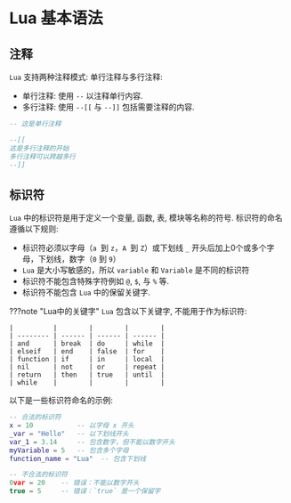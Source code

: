 # Lua 基本语法

## 注释

`Lua` 支持两种注释模式: 单行注释与多行注释:

- 单行注释: 使用 `--` 以注释单行内容.
- 多行注释: 使用 `--[[` 与 `--]]` 包括需要注释的内容.

```lua
-- 这是单行注释

--[[
这是多行注释的开始
多行注释可以跨越多行
--]]
```

## 标识符

`Lua` 中的标识符是用于定义一个变量, 函数, 表, 模块等名称的符号. 标识符的命名遵循以下规则:

- 标识符必须以字母（`a `到 `z`，`A `到 `Z`）或下划线 `_` 开头后加上0个或多个字母，下划线，数字（`0` 到 `9`）
- `Lua` 是大小写敏感的，所以 `variable` 和 `Variable` 是不同的标识符
- 标识符不能包含特殊字符例如 `@`, `$`, 与 `%` 等.
- 标识符不能包含 `Lua` 中的保留关键字.

???note "Lua中的关键字"
    `Lua` 包含以下关键字, 不能用于作为标识符:

    |          |        |        |        |
    | -------- | ------ | ------ | ------ |
    | and      | break  | do     | while  |
    | elseif   | end    | false  | for    |
    | function | if     | in     | local  |
    | nil      | not    | or     | repeat |
    | return   | then   | true   | until  |
    | while    |        |        |        |

以下是一些标识符命名的示例:

```lua
-- 合法的标识符
x = 10           -- 以字母 x 开头
_var = "Hello"   -- 以下划线开头
var_1 = 3.14     -- 包含数字，但不能以数字开头
myVariable = 5   -- 包含多个字母
function_name = "Lua"  -- 包含下划线

-- 不合法的标识符
0var = 20    -- 错误：不能以数字开头
true = 5     -- 错误：`true` 是一个保留字
```